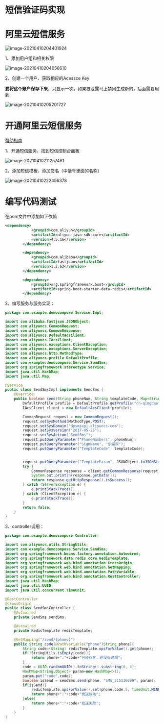 # 短信验证码实现


<!--more-->

# 阿里云短信服务

![image-20210410204401924](/Sms_images/image-20210410204401924.png)

1、添加用户组和相关权限

![image-20210410204656610](/Sms_images/image-20210410204656610.png)

2、创建一个用户、获取相应的Acessce Key

**要将这个账户保存下来**，只显示一次，如果被泄露马上禁用生成新的，后面需要用到

![image-20210410205201727](/Sms_images/image-20210410205201727.png)

# 开通阿里云短信服务

[帮助指南](https://help.aliyun.com/product/44282.html?spm=5176.8911205.0.0.55601cbeHlxslv)

1、开通短信服务，找到短信控制台面板

![image-20210410211257461](/Sms_images/image-20210410211257461.png)

2、添加短信模板、添加签名（中括号里面的名称）

![image-20210410222456378](/Sms_images/image-20210410222456378.png)

# 编写代码测试

在pom文件中添加如下依赖

```xml
<dependency>
            <groupId>com.aliyun</groupId>
            <artifactId>aliyun-java-sdk-core</artifactId>
            <version>4.5.16</version>
        </dependency>

        <dependency>
            <groupId>com.alibaba</groupId>
            <artifactId>fastjson</artifactId>
            <version>1.2.62</version>
        </dependency>

        <dependency>
            <groupId>org.springframework.boot</groupId>
            <artifactId>spring-boot-starter-data-redis</artifactId>
        </dependency>
```

2、编写服务与服务实现：

```java
package com.example.democompose.Service.Impl;

import com.alibaba.fastjson.JSONObject;
import com.aliyuncs.CommonRequest;
import com.aliyuncs.CommonResponse;
import com.aliyuncs.DefaultAcsClient;
import com.aliyuncs.IAcsClient;
import com.aliyuncs.exceptions.ClientException;
import com.aliyuncs.exceptions.ServerException;
import com.aliyuncs.http.MethodType;
import com.aliyuncs.profile.DefaultProfile;
import com.example.democompose.Service.SendSms;
import org.springframework.stereotype.Service;
import java.util.HashMap;
import java.util.Map;

@Service
public class SendSmsImpl implements SendSms {
    @Override
    public boolean send(String phoneNum, String templateCode, Map<String, Object> map) {
        DefaultProfile profile = DefaultProfile.getProfile("cn-qingdao", "accessKeyIdxxxxxx", "accessKeySecretxxxxxxx");
        IAcsClient client = new DefaultAcsClient(profile);

        CommonRequest request = new CommonRequest();
        request.setSysMethod(MethodType.POST);
        request.setSysDomain("dysmsapi.aliyuncs.com");
        request.setSysVersion("2017-05-25");
        request.setSysAction("SendSms");
        request.putQueryParameter("PhoneNumbers", phoneNum);
        request.putQueryParameter("SignName", "东猿叔");
        request.putQueryParameter("TemplateCode", templateCode);


        request.putQueryParameter("TemplateParam", JSONObject.toJSONString(map));
        try {
            CommonResponse response = client.getCommonResponse(request);
            System.out.println(response.getData());
            return response.getHttpResponse().isSuccess();
        } catch (ServerException e) {
            e.printStackTrace();
        } catch (ClientException e) {
            e.printStackTrace();
        }
        return false;
    }
}

```

3、controller调用：

```java
package com.example.democompose.Controller;

import com.aliyuncs.utils.StringUtils;
import com.example.democompose.Service.SendSms;
import org.springframework.beans.factory.annotation.Autowired;
import org.springframework.data.redis.core.RedisTemplate;
import org.springframework.web.bind.annotation.CrossOrigin;
import org.springframework.web.bind.annotation.GetMapping;
import org.springframework.web.bind.annotation.PathVariable;
import org.springframework.web.bind.annotation.RestController;
import java.util.HashMap;
import java.util.UUID;
import java.util.concurrent.TimeUnit;

@RestController
@CrossOrigin
public class SendSmsController {
    @Autowired
    private SendSms sendSms;

    @Autowired
    private RedisTemplate redisTemplate;

    @GetMapping("/send/{phone}")
    public String code(@PathVariable("phone")String phone){
        String code=(String) redisTemplate.opsForValue().get(phone);
        if(!StringUtils.isEmpty(code)){
            return phone+":"+code+"已经存在，还没有过期";
        }
        code = UUID.randomUUID().toString().substring(0, 4);
        HashMap<String,Object> param=new HashMap<>();
        param.put("code",code);
        boolean isSend = sendSms.send(phone, "SMS_215116099", param);
        if(isSend){
            redisTemplate.opsForValue().set(phone,code,5, TimeUnit.MINUTES);
            return phone+":"+code+"发送成功";
        }else{
            return phone+":"+code+"发送失败";
        }
    }
}

```


















